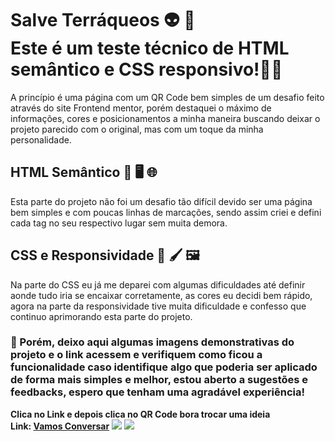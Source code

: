 
# Salve Terráqueos &#x1F47D; &#x1F596; <br> Este é um teste técnico de HTML semântico e CSS responsivo!&#x1F468;&#x200D;&#x1F4BB;
A princípio é uma página com um QR Code bem simples de um desafio feito através do site Frontend mentor, porém destaquei o máximo de informações, cores e posicionamentos a minha maneira buscando deixar o projeto parecido com o original, mas com um toque da minha personalidade.
<br>
## HTML Semântico &#x1F4DD; &#x1F5A5; &#x1F310; <br>
Esta parte do projeto não foi um desafio tão difícil devido ser uma página bem simples e com poucas linhas de marcações, sendo assim criei e defini cada tag no seu respectivo lugar sem muita demora.<br>
## CSS e Responsividade &#x1F3A8; &#x1F58C; &#x1F5BC;
Na parte do CSS eu já me deparei com algumas dificuldades até definir aonde tudo iria se encaixar corretamente, as cores eu decidi bem rápido, 
agora na parte da responsividade tive muita dificuldade e confesso que continuo aprimorando esta parte do projeto.
### &#x1F914; Porém, deixo aqui algumas imagens demonstrativas do projeto e o link acessem e verifiquem como ficou a funcionalidade caso identifique algo que poderia ser aplicado de forma mais simples e melhor, estou aberto a sugestões e feedbacks, espero que tenham uma agradável experiência!
<b>Clica no Link e depois clica no QR Code bora trocar uma ideia</b><br>
<b>Link: <a href="https://qrcode-frontendmentor-vamos-conversar.netlify.app/">Vamos Conversar</a></b>
<img src="https://github.com/raphadevflow/Teste-tecnico-em-HTML-semantico-CSS-responsivo-QR-CODE-FORNTEND-MENTOR/assets/129867401/181c579b-ffa5-458f-9169-25a492655233">
<img src="https://github.com/raphadevflow/Teste-tecnico-em-HTML-semantico-CSS-responsivo-QR-CODE-FORNTEND-MENTOR/assets/129867401/1a13c24c-9193-418c-84ea-aa2554152837">
